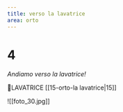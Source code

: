 ```yaml
---
title: verso la lavatrice
area: orto
---
```

# 4
_Andiamo verso la lavatrice!_

👣LAVATRICE [[15-orto-la lavatrice|15]]

![[foto_30.jpg]]